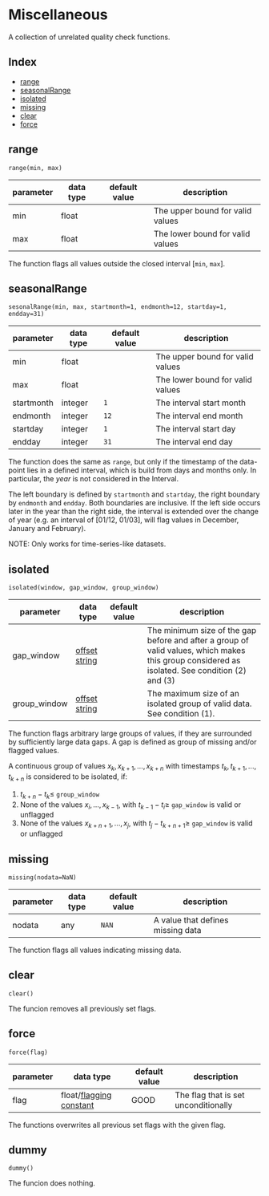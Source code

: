 # Miscellaneous

A collection of unrelated quality check functions.

## Index

- [range](#range)
- [seasonalRange](#seasonalrange)
- [isolated](#isolated)
- [missing](#missing)
- [clear](#clear)
- [force](#force)


## range

```
range(min, max)
```
| parameter | data type | default value | description                  |
| --------- | --------- | ------------- | -----------                  |
| min       | float     |               | The upper bound for valid values |
| max       | float     |               | The lower bound for valid values |


The function flags all values outside the closed interval
$`[`$`min`, `max`$`]`$.

## seasonalRange

```
sesonalRange(min, max, startmonth=1, endmonth=12, startday=1, endday=31)
```

| parameter  | data type   | default value | description                  |
| ---------  | ----------- | ----          | -----------                  |
| min        | float       |               | The upper bound for valid values |
| max        | float       |               | The lower bound for valid values |
| startmonth | integer     | `1`           | The interval start month         |
| endmonth   | integer     | `12`          | The interval end month           |
| startday   | integer     | `1`           | The interval start day           |
| endday     | integer     | `31`          | The interval end day             |

The function does the same as `range`, but only if the timestamp of the
data-point lies in a defined interval, which is build from days and months only. 
In particular, the *year* is not considered in the Interval. 

The left 
boundary is defined by `startmonth` and `startday`, the right boundary by `endmonth`
and `endday`. Both boundaries are inclusive. If the left side occurs later
in the year than the right side, the interval is extended over the change of
year (e.g. an interval of [01/12, 01/03], will flag values in December,
January and February).

NOTE: Only works for time-series-like datasets.


## isolated

```
isolated(window, gap_window, group_window) 

```

| parameter    | data type                                                     | default value | description                                                            |
|--------------|---------------------------------------------------------------|---------------|------------------------------------------------------------------------|
| gap_window   | [offset string](docs/ParameterDescriptions.md#offset-strings) |               | The minimum size of the gap before and after a group of valid values, which makes this group considered as isolated. See condition (2) and (3) |
| group_window | [offset string](docs/ParameterDescriptions.md#offset-strings) |               | The maximum size of an isolated group of valid data. See condition (1).                  |

The function flags arbitrary large groups of values, if they are surrounded by sufficiently
large data gaps. A gap is defined as group of missing and/or flagged values.

A continuous group of values
$`x_{k}, x_{k+1},...,x_{k+n}`$ with timestamps $`t_{k}, t_{k+1}, ..., t_{k+n}`$
is considered to be isolated, if:
1. $` t_{k+n} - t_{k} \le `$ `group_window`
2. None of the values $` x_i, ..., x_{k-1} `$, with $`t_{k-1} - t_{i} \ge `$ `gap_window` is valid or unflagged
3. None of the values $` x_{k+n+1}, ..., x_{j} `$, with $`t_{j} - t_{k+n+1} \ge `$ `gap_window` is valid or unflagged


## missing

```
missing(nodata=NaN)
```

| parameter | data type  | default value  | description |
| --------- | ---------- | -------------- | ----------- |
| nodata    | any        | `NAN`          | A value that defines missing data |


The function flags all values indicating missing data.

## clear

```
clear()
```

The funcion removes all previously set flags.

## force

```
force(flag)
```
| parameter | data type                | default value | description   |
| --------- | -----------              | ----          | -----------   |
| flag      | float/[flagging constant](docs/ParameterDescriptions.md#flagging-constants) | GOOD     | The flag that is set unconditionally |

The functions overwrites all previous set flags with the given flag.


## dummy

```
dummy()
```

The funcion does nothing.

